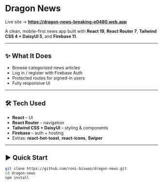 # Dragon News

Live site → **https://dragon-news-breaking-e0480.web.app**

A clean, mobile-first news app built with **React 19**, **React Router 7**, **Tailwind CSS 4 + DaisyUI 5**, and **Firebase 11**.

---

## ✨ What It Does

- Browse categorized news articles
- Log in / register with Firebase Auth
- Protected routes for signed-in users
- Fully responsive UI

---

## 🛠  Tech Used

- **React** – UI
- **React Router** – navigation
- **Tailwind CSS + DaisyUI** – styling & components
- **Firebase** – auth + hosting
- Extras: **react-hot-toast**, **react-icons**, **Swiper**

---

## ▶️ Quick Start

```bash
git clone https://github.com/roni-biswas/dragon-news.git
cd dragon-news
npm install
